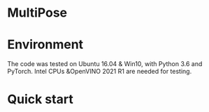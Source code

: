 # MultiPose

# Environment
The code was tested on Ubuntu 16.04 & Win10, with Python 3.6 and PyTorch. Intel CPUs &OpenVINO 2021 R1 are needed for testing.

# Quick start
